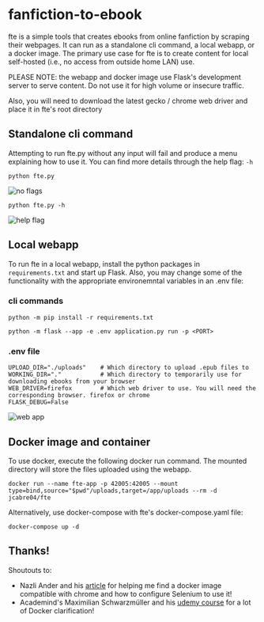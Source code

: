 # fanfiction-to-ebook
fte is a simple tools that creates ebooks from online fanfiction by scraping their webpages. It can run as a standalone cli command, a local webapp, or a docker image. The primary use case for fte is to create content for local self-hosted (i.e., no access from outside home LAN) use.

PLEASE NOTE: the webapp and docker image use Flask's development server to serve content. Do not use it for high volume or insecure traffic. 

Also, you will need to download the latest gecko / chrome web driver and place it in fte's root directory

## Standalone cli command
Attempting to run fte.py without any input will fail and produce a menu explaining how to use it. You can find more details through the help flag: `-h`
```
python fte.py
```
![no flags](https://i.imgur.com/U8EWzfJ.png)
```
python fte.py -h
```
![help flag](https://i.imgur.com/xVernrA.png)

## Local webapp
To run fte in a local webapp, install the python packages in `requirements.txt` and start up Flask. Also, you may change some of the functionality with the appropriate environemntal variables in an .env file:
### cli commands
```
python -m pip install -r requirements.txt

python -m flask --app -e .env application.py run -p <PORT> 
```
### .env file
```
UPLOAD_DIR="./uploads"    # Which directory to upload .epub files to
WORKING_DIR="."           # Which directory to temporarily use for downloading ebooks from your browser
WEB_DRIVER=firefox        # Which web driver to use. You will need the corresponding browser. firefox or chrome
FLASK_DEBUG=False
```

![web app](https://i.imgur.com/KJizwMQ.png)

## Docker image and container
To use docker, execute the following docker run command. The mounted directory will store the files uploaded using the webapp.
```
docker run --name fte-app -p 42005:42005 --mount type=bind,source="$pwd"/uploads,target=/app/uploads --rm -d jcabre04/fte
```

Alternatively, use docker-compose with fte's docker-compose.yaml file:
```
docker-compose up -d
```

## Thanks!
Shoutouts to:
- Nazli Ander and his [article](https://nander.cc/using-selenium-within-a-docker-container) for helping me find a docker image compatible with chrome and how to configure Selenium to use it! 
- Academind's Maximilian Schwarzmüller and his [udemy course](https://www.udemy.com/course/docker-kubernetes-the-practical-guide/) for a lot of Docker clarification!
